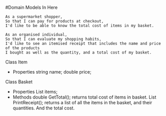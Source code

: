 #Domain Models In Here

```
As a supermarket shopper,
So that I can pay for products at checkout,
I'd like to be able to know the total cost of items in my basket.
```

```
As an organised individual,
So that I can evaluate my shopping habits,
I'd like to see an itemised receipt that includes the name and price of the products
I bought as well as the quantity, and a total cost of my basket.
```

Class Item
- Properties
	string name;
	double price;

Class Basket
- Properties
	List<Item> items;
- Methods
	double GetTotal();
		returns total cost of items in basket.
	List<string> PrintReceipt();
		returns a list of all the items in the basket, and their quantities. And the total cost. 